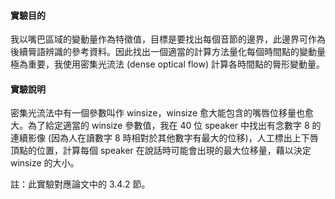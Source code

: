 #### 實驗目的
我以嘴巴區域的變動量作為特徵值，目標是要找出每個音節的邊界，此邊界可作為後續脣語辨識的參考資料。因此找出一個適當的計算方法量化每個時間點的變動量極為重要，我使用密集光流法 (dense optical flow) 計算各時間點的脣形變動量。

#### 實驗說明
密集光流法中有一個參數叫作 winsize，winsize 愈大能包含的嘴唇位移量也愈大。為了給定適當的 winsize 參數值，我在 40 位 speaker 中找出有念數字 8 的連續影像 (因為人在讀數字 8 時相對於其他數字有最大的位移)，人工標出上下唇頂點的位置，計算每個 speaker 在說話時可能會出現的最大位移量，藉以決定 winsize 的大小。

註：此實驗對應論文中的 3.4.2 節。
